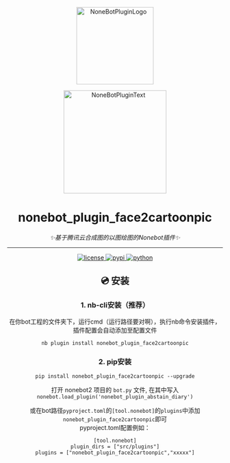 <div align="center">
  <a href="https://v2.nonebot.dev/store"><img src="https://github.com/A-kirami/nonebot-plugin-template/blob/resources/nbp_logo.png" width="180" height="180" alt="NoneBotPluginLogo"></a>
  <br>
  <p><img src="https://github.com/A-kirami/nonebot-plugin-template/blob/resources/NoneBotPlugin.svg" width="240" alt="NoneBotPluginText"></p>
</div>

<div align="center">
  
# nonebot_plugin_face2cartoonpic
  
_✨基于腾讯云合成图的以图绘图的Nonebot插件✨_

  ---
  
<a href="./LICENSE">
    <img src="https://img.shields.io/github/license/ANGJustinl/nonebot_plugin_face2cartoonpic" alt="license">
</a>
<a href="https://pypi.python.org/pypi/nonebot_plugin_face2cartoonpic">
    <img src="https://img.shields.io/pypi/v/nonebot_plugin_face2cartoonpic.svg" alt="pypi">
</a>
<a href="https://www.python.org">
    <img src="https://img.shields.io/badge/python-3.9+-blue.svg" alt="python">
</a>

  
## 💿 安装

### 1. nb-cli安装（推荐）
在你bot工程的文件夹下，运行cmd（运行路径要对啊），执行nb命令安装插件，插件配置会自动添加至配置文件  
```
nb plugin install nonebot_plugin_face2cartoonpic
```

### 2. pip安装
```
pip install nonebot_plugin_face2cartoonpic --upgrade
```  
打开 nonebot2 项目的 ```bot.py``` 文件, 在其中写入  
```nonebot.load_plugin('nonebot_plugin_abstain_diary')```  
  
或在bot路径```pyproject.toml```的```[tool.nonebot]```的```plugins```中添加```nonebot_plugin_face2cartoonpic```即可  
pyproject.toml配置例如：  
``` 
[tool.nonebot]
plugin_dirs = ["src/plugins"]
plugins = ["nonebot_plugin_face2cartoonpic","xxxxx"]
```
